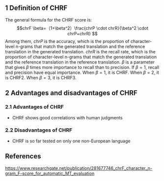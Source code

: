 ## 1 Definition of CHRF

The general formula for the CHRF score is:
$$chrF \beta=（1+\beta^2）\frac{chrP \cdot chrR}{\beta^2 \cdot chrP+chrR} $$
Among them, $chrP$ is the accuracy, which is the proportion of character-level n-grams that match the generated translation and the reference translation in the generated translation.
$chrR$ is the recall rate, which is the proportion of character-level n-grams that match the generated translation and the reference translation in the reference translation.
 $\beta$ is a parameter that gives $\beta$ times more importance to recall than to precision. If $\beta=1$, recall and precision have equal importance. When $\beta=1$, it is CHRF. When $\beta=2$, it is CHRF2. When $\beta=3$, it is CHRF3.
## 2 Advantages and disadvantages of CHRF
### 2.1 Advantages of CHRF
- CHRF shows good correlations with human judgments
### 2.2 Disadvantages of CHRF
- CHRF is so far tested on only one non-European language 
## References
https://www.researchgate.net/publication/281677746_chrF_character_n-gram_F-score_for_automatic_MT_evaluation
